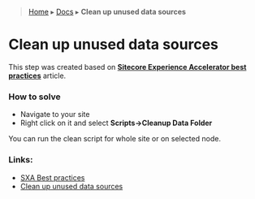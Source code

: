 > [Home][home] ▸ [Docs][docs] ▸ **Clean up unused data sources**
# Clean up unused data sources


This step was created based on [**Sitecore Experience Accelerator best practices**][sc_doc] article.

### How to solve

- Navigate to your site
- Right click on it and select **Scripts→Cleanup Data Folder**

You can run the clean script for whole site or on selected node.

### Links:
- [SXA Best practices][sc_doc_bp]
- [Clean up unused data sources][sc_doc]

[home]: /README.md
[docs]: /doc/README.md
[sc_doc_bp]: https://doc.sitecore.com/developers/sxa/18/sitecore-experience-accelerator/en/best-practices.html
[sc_doc]: https://doc.sitecore.com/developers/sxa/18/sitecore-experience-accelerator/en/recommendations--working-with-data-sources-and-media.html#UUID-2e7b7be0-3ea7-e702-d1f6-acc8e529d52e_section-idm45285759872736_body